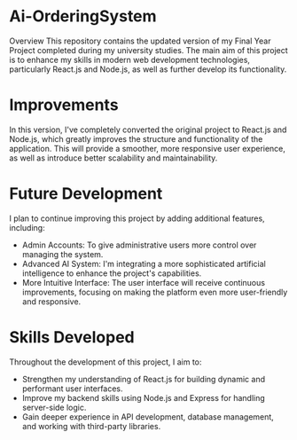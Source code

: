 # Ai-OrderingSystem
Overview
This repository contains the updated version of my Final Year Project completed during my university studies. The main aim of this project is to enhance my skills in modern web development technologies, particularly React.js and Node.js, as well as further develop its functionality.

# Improvements
In this version, I've completely converted the original project to React.js and Node.js, which greatly improves the structure and functionality of the application. This will provide a smoother, more responsive user experience, as well as introduce better scalability and maintainability.

# Future Development
I plan to continue improving this project by adding additional features, including:

 - Admin Accounts: To give administrative users more control over managing the system.
 - Advanced AI System: I'm integrating a more sophisticated artificial intelligence to enhance the project's capabilities.
 - More Intuitive Interface: The user interface will receive continuous improvements, focusing on making the platform even more user-friendly and responsive.

# Skills Developed
Throughout the development of this project, I aim to:

 - Strengthen my understanding of React.js for building dynamic and performant user interfaces.
 - Improve my backend skills using Node.js and Express for handling server-side logic.
 - Gain deeper experience in API development, database management, and working with third-party libraries.


